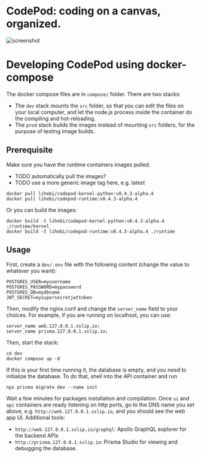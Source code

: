 # CodePod: coding on a canvas, organized.

![screenshot](./screenshot.png)

# Developing CodePod using docker-compose

The docker compose files are in `compose/` folder. There are two stacks:

- The `dev` stack mounts the `src` folder, so that you can edit the files on
  your local computer, and let the node.js process inside the container do the
  compiling and hot-reloading.
- The `prod` stack builds the images instead of mounting `src` folders, for the
  purpose of testing image builds.

## Prerequisite

Make sure you have the runtime containers images pulled.

- TODO automatically pull the images?
- TODO use a more generic image tag here, e.g. latest

```
docker pull lihebi/codepod-kernel-python:v0.4.3-alpha.4
docker pull lihebi/codepod-runtime:v0.4.3-alpha.4
```

Or you can build the images:

```
docker build -t lihebi/codepod-kernel-python:v0.4.3-alpha.4 ./runtime/kernel
docker build -t lihebi/codepod-runtime:v0.4.3-alpha.4 ./runtime
```

## Usage

First, create a `dev/.env` file with the following content (change the value to
whatever you want):

```
POSTGRES_USER=myusername
POSTGRES_PASSWORD=mypassword
POSTGRES_DB=mydbname
JWT_SECRET=mysupersecretjwttoken
```

Then, modify the nginx.conf and change the `server_name` field to your choices.
For example, if you are running on localhost, you can use:

```
server_name web.127.0.0.1.sslip.io;
server_name prisma.127.0.0.1.sslip.io;
```

Then, start the stack:

```
cd dev
docker compose up -d
```

If this is your first time running it, the database is empty, and you need to
initialize the database. To do that, shell into the API container and run

```
npx prisma migrate dev --name init
```

Wait a few minutes for packages installation and compilation. Once `ui` and
`api` containers are ready listening on http ports, go to the DNS name you set
above, e.g. `http://web.127.0.0.1.sslip.io`, and you should see the web app UI.
Additional tools:

- `http://web.127.0.0.1.sslip.io/graphql`: Apollo GraphQL explorer for the backend APIs
- `http://prisma.127.0.0.1.sslip.io`: Prisma Studio for viewing and debugging the database.
